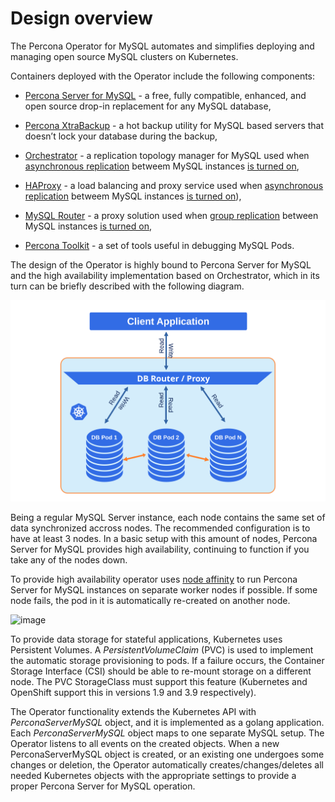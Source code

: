 # Design overview

The Percona Operator for MySQL automates and simplifies deploying
and managing open source MySQL clusters on Kubernetes.

Containers deployed with the Operator include the following components:

* [Percona Server for MySQL](https://www.percona.com/doc/percona-server/LATEST/index.html) - a free, fully compatible, enhanced, and open source drop-in replacement for any MySQL database,

* [Percona XtraBackup](https://www.percona.com/doc/percona-xtrabackup/8.0/index.html) - a hot backup utility for MySQL based servers that doesn’t lock your database during the backup,

* [Orchestrator](https://github.com/openark/orchestrator) - a replication topology manager for MySQL used when [asynchronous replication](https://dev.mysql.com/doc/refman/8.0/en/group-replication-primary-secondary-replication.html) betweem MySQL instances [is turned on](operator.md#mysql-clustertype),

* [HAProxy](https://haproxy.org) - a load balancing and proxy service used when [asynchronous replication](https://dev.mysql.com/doc/refman/8.0/en/group-replication-primary-secondary-replication.html) betweem MySQL instances [is turned on](operator.md#mysql-clustertype)),

* [MySQL Router](https://dev.mysql.com/doc/mysql-router/8.0/en/) - a proxy solution used when [group replication](https://dev.mysql.com/doc/refman/8.0/en/group-replication.html) between MySQL instances [is turned on](operator.md#mysql-clustertype),

* [Percona Toolkit](https://docs.percona.com/percona-toolkit/) - a set of tools useful in debugging MySQL Pods.

The design of the Operator is highly bound
to Percona Server for MySQL and the high availability implementation based on Orchestrator,
which in its turn can be briefly described with the following diagram.

![image](assets/images/replication.svg)

Being a regular MySQL Server instance, each node contains the same set
of data synchronized accross nodes. The recommended configuration is to
have at least 3 nodes. In a basic setup with this amount of nodes,
Percona Server for MySQL provides high availability, continuing to
function if you take any of the nodes down.

To provide high availability operator uses [node affinity](https://kubernetes.io/docs/concepts/configuration/assign-pod-node/#affinity-and-anti-affinity)
to run Percona Server for MySQL instances on separate worker nodes if possible. If
some node fails, the pod in it is automatically re-created on another node.

![image](assets/images/operator.svg)

To provide data storage for stateful applications, Kubernetes uses
Persistent Volumes. A *PersistentVolumeClaim* (PVC) is used to implement
the automatic storage provisioning to pods. If a failure occurs, the
Container Storage Interface (CSI) should be able to re-mount storage on
a different node. The PVC StorageClass must support this feature
(Kubernetes and OpenShift support this in versions 1.9 and 3.9
respectively).

The Operator functionality extends the Kubernetes API with
*PerconaServerMySQL* object, and it is implemented as a golang
application. Each *PerconaServerMySQL* object maps to one separate MySQL setup.
The Operator listens to all events on the created objects.
When a new PerconaServerMySQL object is created, or an existing one undergoes
some changes or deletion, the Operator automatically
creates/changes/deletes all needed Kubernetes objects with the
appropriate settings to provide a proper Percona Server for MySQL operation.
